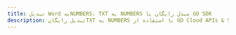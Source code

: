 ---title: تبدیل Word بهNUMBERS، TXT به NUMBERS مبدل رایگان یا GO SDKdescription: تبدیل رایگانTXT به NUMBERS با استفاده از GO Cloud APIs & SDK. همچنین اسناد Microsoft Word و OpenOffice را در Cloud ایجاد، ویرایش و رندر کنید.---